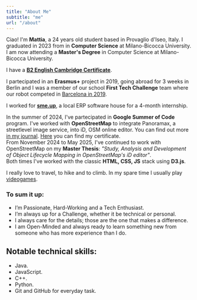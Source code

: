 ```yaml
---
title: "About Me"
subtitle: "me"
url: "/about"
---
```


Ciao! I'm **Mattia**, a 24 years old student based in Provaglio d'Iseo, Italy. I graduated in 2023 from in **Computer Science** at Milano-Bicocca University. I am now attending a **Master's Degree** in Computer Science at Milano-Bicocca University.

I have a [**B2 English Cambridge Certificate**](https://drive.google.com/file/d/16bkBccFPPHTTRpmC1qb2y8NQIouHUsMn/view?usp=sharing).  

I partecipated in an **Erasmus+** project in 2019, going abroad for 3 weeks in Berlin and I was a member of our school **First Tech Challenge** team where our robot competed in [Barcelona in 2019](https://www.youtube.com/watch?v=0rJRK7LRTeA).  

I worked for [**sme.up**](https://www.smeup.com/), a local ERP software house for a 4-month internship.

In the summer of 2024, I've partecipated in **Google Summer of Code** program. I've worked with **OpenStreetMap** to integrate Panoramax, a streetlevel image service, into iD, OSM online editor. You can find out more [in my journal](https://www.openstreetmap.org/user/Juicio/diary). [Here](https://drive.google.com/file/d/1xsxeHFRMuEPKfCvRdMD5oUHcFn2Bt-Tx/view?usp=sharing) you can find my certificate.  
From November 2024 to May 2025, I've continued to work with OpenStreetMap on my **Master Thesis**: *"Study, Analysis and Development of Object Lifecycle Mapping in OpenStreetMap's iD editor"*.  
Both times I've worked with the classic **HTML, CSS, JS** stack using **D3.js**.

I really love to travel, to hike and to climb. In my spare time I usually play [videogames](https://steamcommunity.com/id/Juicio/).  

### To sum it up:
-	I’m Passionate, Hard-Working and a Tech Enthusiast.
-	I’m always up for a Challenge, whether it be technical or personal.
-	I always care for the details; those are the one that makes a difference.
-	I am Open-Minded and always ready to learn something new from someone who has more experience than I do.

## Notable technical skills:
-	Java.
-	JavaScript.
-	C++.
-	Python.
-	Git and GitHub for everyday task.
